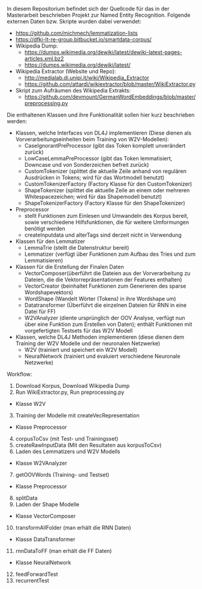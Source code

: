In diesem Repositorium befindet sich der Quellcode für das in der Masterarbeit beschrieben Projekt zur Named Entity Recognition.
Folgende externen Daten bzw. Skripte wurden dabei verwendet:
 - https://github.com/michmech/lemmatization-lists
 - https://dfki-lt-re-group.bitbucket.io/smartdata-corpus/
 - Wikipedia Dump:
   - https://dumps.wikimedia.org/dewiki/latest/dewiki-latest-pages-articles.xml.bz2
   - https://dumps.wikimedia.org/dewiki/latest/
 - Wikipedia Extractor (Website und Repo):
   - http://medialab.di.unipi.it/wiki/Wikipedia_Extractor
   - https://github.com/attardi/wikiextractor/blob/master/WikiExtractor.py
 - Skript zum Aufräumen des Wikipedia Extrakts:
   - https://github.com/devmount/GermanWordEmbeddings/blob/master/preprocessing.py

Die enthaltenen Klassen und ihre Funktionalität sollen hier kurz beschrieben werden:
 - Klassen, welche Interfaces von DL4J implementieren (Diese dienen als Vorverarbeitungseinheiten beim Training von W2V-Modellen):
   - CaseIgnorantPreProcessor (gibt das Token komplett unverändert zurück)
   - LowCaseLemmaPreProcessor (gibt das Token lemmatisiert, Downcase und von Sonderzeichen befreit zurück)
   - CustomTokenizer (splittet die aktuelle Zeile anhand von regulären Ausdrücken in Tokens; wird für das Wortmodell benutzt)
   - CustomTokenizerFactory (Factory Klasse für den CustomTokenizer)
   - ShapeTokenizer (splittet die aktuelle Zeile an einem oder mehreren Whitespacezeichen; wird für das Shapemodell benutzt)
   - ShapeTokenizerFactory (Factory Klasse für den ShapeTokenizer)
 - Preprocessor
   - stellt Funktionen zum Einlesen und Umwandeln des Korpus bereit, sowie verschiedene Hilfsfunktionen, die für weitere Umformungen benötigt werden
   - createInputdata und alterTags sind derzeit nicht in Verwendung
 - Klassen für den Lemmatizer
   - LemmaTrie (stellt die Datenstruktur bereit)
   - Lemmatizer (verfügt über Funktionen zum Aufbau des Tries und zum Lemmatisieren)
 - Klassen für die Erstellung der Finalen Daten
   - VectorComposer(überführt die Dateien aus der Vorverarbeitung zu Dateien, die die Vektorrepräsentationen der Features enthalten)
   - VectorCreator (beinhaltet Funktionen zum Generieren des sparse Wordshapevektors)
   - WordShape (Wandelt Wörter (Tokens) in ihre Wordshape um)
   - Datatransformer (Überführt die einzelnen Dateien für RNN in eine Datei für FF)
   - W2VAnalyzer (diente ursprünglich der OOV Analyse, verfügt nun über eine Funktion zum Erstellen von Daten); enthält Funktionen mit vorgefertigten Testsets für das W2V Modell
 - Klassen, welche DL4J Methoden implementieren (diese dienen dem Training der W2V Modelle und der neuronalen Netzwerke)
   - W2V (trainiert und speichert ein W2V Modell)
   - NeuralNetwork (trainiert und evaluiert verschiedene Neuronale Netzwerke)

Workflow:
 1. Download Korpus, Download Wikipedia Dump
 2. Run WikiExtractor.py, Run preprocessing.py
 - Klasse W2V
 3. Training der Modelle mit createVecRepresentation
 - Klasse Preprocessor
 4. corpusToCsv (mit Test- und Trainingsset)
 5. createRawInputData (Mit den Resultaten aus korpusToCsv)
 6. Laden des Lemmatizers und W2V Modells
 - Klasse W2VAnalyzer
 7. getOOVWords (Training- und Testset)
 - Klasse Preprocessor
 8. splitData
 9. Laden der Shape Modelle
 - Klasse VectorComposer
 10. transformAllFolder (man erhält die RNN Daten)
 - Klasse DataTransformer
 11. rnnDataToFF (man erhält die FF Daten)
 - Klasse NeuralNetwork
 12. feedForwardTest
 13. recurrentTest
